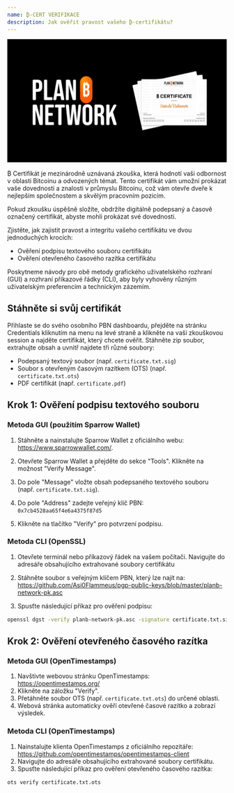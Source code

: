```yaml
---
name: ₿-CERT VERIFIKACE
description: Jak ověřit pravost vašeho ₿-certifikátu?
---
```


![cover](assets/cover.webp)

₿ Certifikát je mezinárodně uznávaná zkouška, která hodnotí vaši odbornost v oblasti Bitcoinu a odvozených témat. Tento certifikát vám umožní prokázat vaše dovednosti a znalosti v průmyslu Bitcoinu, což vám otevře dveře k nejlepším společnostem a skvělým pracovním pozicím.

Pokud zkoušku úspěšně složíte, obdržíte digitálně podepsaný a časově označený certifikát, abyste mohli prokázat své dovednosti.

Zjistěte, jak zajistit pravost a integritu vašeho certifikátu ve dvou jednoduchých krocích:

- Ověření podpisu textového souboru certifikátu
- Ověření otevřeného časového razítka certifikátu

Poskytneme návody pro obě metody grafického uživatelského rozhraní (GUI) a rozhraní příkazové řádky (CLI), aby byly vyhověny různým uživatelským preferencím a technickým zázemím.

## Stáhněte si svůj certifikát

Přihlaste se do svého osobního PBN dashboardu, přejděte na stránku Credentials kliknutím na menu na levé straně a klikněte na vaši zkouškovou session a najděte certifikát, který chcete ověřit.
Stáhněte zip soubor, extrahujte obsah a uvnitř najdete tři různé soubory:

- Podepsaný textový soubor (např. `certificate.txt.sig`)
- Soubor s otevřeným časovým razítkem (OTS) (např. `certificate.txt.ots`)
- PDF certifikát (např. `certificate.pdf`)

## Krok 1: Ověření podpisu textového souboru

### Metoda GUI (použitím Sparrow Wallet)

1. Stáhněte a nainstalujte Sparrow Wallet z oficiálního webu: https://www.sparrowwallet.com/.

2. Otevřete Sparrow Wallet a přejděte do sekce "Tools".
   Klikněte na možnost "Verify Message".

3. Do pole "Message" vložte obsah podepsaného textového souboru (např. `certificate.txt.sig`).

4. Do pole "Address" zadejte veřejný klíč PBN: `0x7cb4528aa65f4e6a4375f87d5`

5. Klikněte na tlačítko "Verify" pro potvrzení podpisu.

### Metoda CLI (OpenSSL)

1. Otevřete terminál nebo příkazový řádek na vašem počítači.
   Navigujte do adresáře obsahujícího extrahované soubory certifikátu

2. Stáhněte soubor s veřejným klíčem PBN, který lze najít na: https://github.com/Asi0Flammeus/pgp-public-keys/blob/master/planb-network-pk.asc

3. Spusťte následující příkaz pro ověření podpisu:

```bash
openssl dgst -verify planb-network-pk.asc -signature certificate.txt.sig certificate.txt
```

## Krok 2: Ověření otevřeného časového razítka

### Metoda GUI (OpenTimestamps)

1. Navštivte webovou stránku OpenTimestamps: https://opentimestamps.org/
2. Klikněte na záložku "Verify".
3. Přetáhněte soubor OTS (např. `certificate.txt.ots`) do určené oblasti.
4. Webová stránka automaticky ověří otevřené časové razítko a zobrazí výsledek.

### Metoda CLI (OpenTimestamps)

1. Nainstalujte klienta OpenTimestamps z oficiálního repozitáře: https://github.com/opentimestamps/opentimestamps-client
2. Navigujte do adresáře obsahujícího extrahované soubory certifikátu.
3. Spusťte následující příkaz pro ověření otevřeného časového razítka:

```bash
ots verify certificate.txt.ots
```